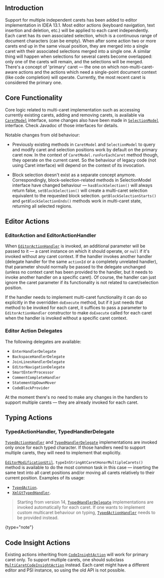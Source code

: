 [//]: # (title: Supporting Multiple Carets)

<!-- Copyright 2000-2020 JetBrains s.r.o. and other contributors. Use of this source code is governed by the Apache 2.0 license that can be found in the LICENSE file. -->

## Introduction

Support for multiple independent carets has been added to editor implementation in IDEA 13.1.
Most editor actions (keyboard navigation, text insertion and deletion, etc.) will be applied to each caret independently.
Each caret has its own associated selection, which is a continuous range of document characters (can be empty).
When after some action two or more carets end up in the same visual position, they are merged into a single caret with their associated selections merged into a single one.
A similar thing will happen when selections for several carets become overlapped: only one of the carets will remain, and the selections will be merged.
There's a concept of 'primary' caret — the one on which non-multi-caret-aware actions and the actions which need a single-point document context (like code completion) will operate.
Currently, the most recent caret is considered the primary one.

## Core Functionality

Core logic related to multi-caret implementation such as accessing currently existing carets, adding and removing carets, is available via [`CaretModel`](upsource:///platform/editor-ui-api/src/com/intellij/openapi/editor/CaretModel.java) interface, some changes also have been made in [`SelectionModel`](upsource:///platform/editor-ui-api/src/com/intellij/openapi/editor/SelectionModel.java) interface.
Check Javadoc of those interfaces for details.

Notable changes from old behaviour:

* Previously existing methods in `CaretModel` and `SelectionModel` to query and modify caret and selection positions work by default on the primary caret now.
  In the context of `CaretModel.runForEachCaret` method though, they operate on the current caret.
  So the behaviour of legacy code (not using Caret interface) will depend on the context of its invocation.

* Block selection doesn't exist as a separate concept anymore.
  Correspondingly, block-selection-related methods in SelectionModel interface have changed behaviour — `hasBlockSelection()` will always return false, `setBlockSelection()` will create a multi-caret selection equivalent to the requested block selection.
  `getBlockSelectionStarts()` and `getBlockSelectionEnds()` methods work in multi-caret state, returning all selected regions.

## Editor Actions

### EditorAction and EditorActionHandler

When [`EditorActionHandler`](upsource:///platform/platform-api/src/com/intellij/openapi/editor/actionSystem/EditorActionHandler.java) is invoked, an additional parameter will be passed to it — a caret instance on which it should operate, or `null` if it's invoked without any caret context.
If the handler invokes another handler (delegate handler for the same `actionId` or a completely unrelated handler), that parameter should normally be passed to the delegate unchanged (unless no context caret has been provided to the handler, but it needs to invoke another handler on a specific caret).
Of course, the handler can just ignore the caret parameter if its functionality is not related to caret/selection position.

If the handler needs to implement multi-caret functionality it can do so explicitly in the overridden `doExecute` method, but if it just needs that method to be invoked for each caret, it suffices to pass a parameter to `EditorActionHandler` constructor to make `doExecute` called for each caret when the handler is invoked without a specific caret context.

### Editor Action Delegates

The following delegates are available:

* `EnterHandlerDelegate`
* `BackspaceHandlerDelegate`
* `JoinLinesHandlerDelegate`
* `EditorNavigationDelegate`
* `SmartEnterProcessor`
* `CommentCompleteHandler`
* `StatementUpDownMover`
* `CodeBlockProvider`

At the moment there's no need to make any changes in the handlers to support multiple carets — they are already invoked for each caret.

## Typing Actions

### TypedActionHandler, TypedHandlerDelegate

[`TypedActionHandler`](upsource:///platform/platform-api/src/com/intellij/openapi/editor/actionSystem/TypedActionHandler.java) and [`TypedHandlerDelegate`](upsource:///platform/lang-api/src/com/intellij/codeInsight/editorActions/TypedHandlerDelegate.java) implementations are invoked only once for each typed character.
If those handlers need to support multiple carets, they will need to implement that explicitly.

[`EditorModificationUtil`](upsource:///platform/platform-api/src/com/intellij/openapi/editor/EditorModificationUtil.java).
`typeInStringAtCaretHonorMultipleCarets()` method is available to do the most common task in this case — inserting the same text into all caret positions and/or moving all carets relatively to their current position.
Examples of its usage:

* [`TypedAction`](upsource:///platform/platform-api/src/com/intellij/openapi/editor/actionSystem/TypedAction.java).
* [`XmlGtTypedHandler`](upsource:///xml/impl/src/com/intellij/codeInsight/editorActions/XmlGtTypedHandler.java).

 >  Starting from version 14, [`TypedHandlerDelegate`](upsource:///platform/lang-api/src/com/intellij/codeInsight/editorActions/TypedHandlerDelegate.java) implementations are invoked automatically for each caret.
> If one wants to implement custom multicaret behaviour on typing, [`TypedActionHandler`](upsource:///platform/platform-api/src/com/intellij/openapi/editor/actionSystem/TypedActionHandler.java) needs to be provided instead.
 >
 {type="note"}

## Code Insight Actions

Existing actions inheriting from [`CodeInsightAction`](upsource:///platform/lang-api/src/com/intellij/codeInsight/actions/CodeInsightAction.java) will work for primary caret only.
To support multiple carets, one should subclass [`MultiCaretCodeInsightAction`](upsource:///platform/lang-impl/src/com/intellij/codeInsight/actions/MultiCaretCodeInsightAction.java) instead. 
Each caret might have a different editor and PSI instance, so using the old API is not possible.